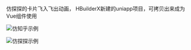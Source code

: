 
仿探探的卡片飞入飞出动画，
HBuilderX新建的uniapp项目，可拷贝出来成为Vue组件使用

![仿知乎示例](http://ww1.sinaimg.cn/large/77f2aa08ly1glpogn55xog20bd05k4qp.gif)


![仿探探示例](http://ww1.sinaimg.cn/mw690/77f2aa08ly1glpog4f0i1g20bd0ake85.gif)



